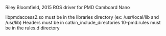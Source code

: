 Riley Bloomfield, 2015
ROS driver for PMD Camboard Nano

libpmdaccess2.so must be in the libraries directory (ex: /usr/local/lib and /usr/lib)
Headers must be in catkin_include_directories
10-pmd.rules must be in the rules.d directory
